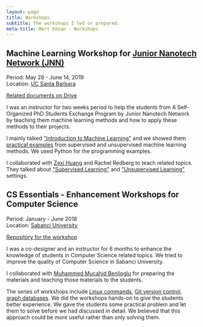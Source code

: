 ```yaml
---
layout: page
title: Workshops
subtitle: The workshops I led or prepared.
meta-title: Mert Kosan - Workshops
---
```


## Machine Learning Workshop for [Junior Nanotech Network (JNN)](http://www.cens.de/international/exchange-programs/junior-nanotech-network.html)
Period: May 28 - June 14, 2019  
Location: [UC Santa Barbara](https://www.ucsb.edu/)

[Related documents on Drive](https://drive.google.com/drive/folders/1xPZhXqchtlOr69GLRLzbyY66x0-_hSIT?usp=sharing)

I was an instructor for two weeks period to help the students from A  Self-Organized  PhD  Students  Exchange  Program  by  Junior Nanotech Network by teaching them machine learning methods and how to apply these methods to their projects.

I mainly talked ["Introduction to Machine Learning"](https://docs.google.com/presentation/d/1rAf7_R-eHbzV4o8TIVus3KRZ3HN9evfqF5gr_BrUYWs/edit?usp=sharing) and we showed them [practical examples](https://drive.google.com/drive/folders/1qb2Z9bi3OVeUXXAsrti8uDy7fpo_jwRT?usp=sharing) from supervised and unsupervised machine learning methods. We used Python for the programming examples.

I collaborated with [Zexi Huang](https://www.zexihuang.com) and Rachel Redberg to teach related topics. They talked about ["Supervised Learning"](https://docs.google.com/presentation/d/1PlgnVkZ4moWWfasT8PoV7EhRcgXlztxFz6CDSTEHvg0/edit?usp=sharing) and ["Unsupervised Learning"](https://drive.google.com/file/d/16QvIw2GuExuF9umD-3_lFRrvYThVNutD/view?usp=sharing) settings.


## CS Essentials - Enhancement Workshops for Computer Science
Period: January - June 2018  
Location: [Sabanci University](https://www.sabanciuniv.edu/en)  

[Repository for the workshop](https://github.com/CSEssentialsWorkshops)

I was a co-designer and an instructor for 6 months to enhance the knowledge of students in Computer Science related topics. We tried to improve the quality of Computer Science in Sabanci University.

I collaborated with [Muhammed Mucahid Benlioglu](https://www.mucahidbenlioglu.com/) for preparing the materials and teaching those materials to the students.

The series of workshops include [Linux commands](https://github.com/CSEssentialsWorkshops/linux-tutorials), [Git version control](https://github.com/CSEssentialsWorkshops/git-tutorials), [graph databases](https://github.com/CSEssentialsWorkshops/graph-database-tutorials). We did the workshops hands-on to give the students better experience. We gave the students some practical problem and let them to solve before we had discussed in detail. We believed that this approach could be more useful rather than only solving them.
